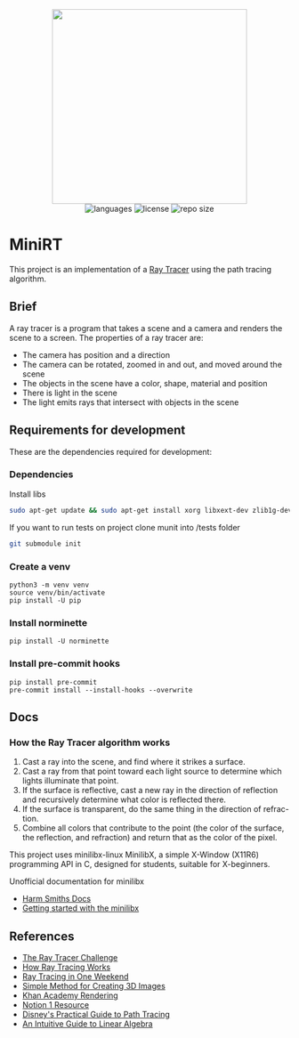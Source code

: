 <div align="center">
  <img src=".github/assets/minirt.png" width="350px" />
</div>
<div align="center">
  <img src="https://img.shields.io/github/languages/count/vcwild/philosophers?color=%23E96418&style=flat-square" alt="languages" />
  <img src="https://img.shields.io/github/license/vcwild/philosophers?color=%23E96418&style=flat-square" alt="license" />
  <img src="https://img.shields.io/github/repo-size/vcwild/philosophers?color=%23E96418&style=flat-square" alt="repo size" />
</div>

# MiniRT

This project is an implementation of a [Ray Tracer](https://en.wikipedia.org/wiki/Ray_tracing) using the path tracing algorithm.

## Brief

A ray tracer is a program that takes a scene and a camera and renders the scene to a screen. The properties of a ray tracer are:

- The camera has position and a direction
- The camera can be rotated, zoomed in and out, and moved around the scene
- The objects in the scene have a color, shape, material and position
- There is light in the scene
- The light emits rays that intersect with objects in the scene

## Requirements for development

These are the dependencies required for development:

### Dependencies

Install libs

```sh
sudo apt-get update && sudo apt-get install xorg libxext-dev zlib1g-dev libbsd-dev
```

If you want to run tests on project clone munit into /tests folder
```sh
git submodule init
```

### Create a venv

```python3
python3 -m venv venv
source venv/bin/activate
pip install -U pip
```

### Install norminette

```python3
pip install -U norminette
```

### Install pre-commit hooks

```python3
pip install pre-commit
pre-commit install --install-hooks --overwrite
```

## Docs

### How the Ray Tracer algorithm works

1. Cast a ray into the scene, and find where it strikes a surface.
2. Cast a ray from that point toward each light source to determine which
   lights illuminate that point.
3. If the surface is reflective, cast a new ray in the direction of reflection and
   recursively determine what color is reflected there.
4. If the surface is transparent, do the same thing in the direction of refrac-
   tion.
5. Combine all colors that contribute to the point (the color of the surface,
   the reflection, and refraction) and return that as the color of the pixel.

This project uses minilibx-linux
MinilibX, a simple X-Window (X11R6) programming API in C, designed for students, suitable for X-beginners.

Unofficial documentation for minilibx

- [Harm Smiths Docs](https://harm-smits.github.io/42docs/libs/minilibx)
- [Getting started with the minilibx](https://aurelienbrabant.fr/blog/getting-started-with-the-minilibx)


## References

- [The Ray Tracer Challenge](https://www.raytracing.org/raytracerchallenge/)
- [How Ray Tracing Works](https://www.youtube.com/watch?v=lKIytgt3KXM)
- [Ray Tracing in One Weekend](https://raytracing.github.io/books/RayTracingInOneWeekend.html)
- [Simple Method for Creating 3D Images](https://www.scratchapixel.com/lessons/3d-basic-rendering/introduction-to-ray-tracing)
- [Khan Academy Rendering](https://www.khanacademy.org/computing/pixar/rendering)
- [Notion 1 Resource](https://www.notion.so/miniRT-5f6fcdf6d05e4742b6c38f0588f12436)
- [Disney's Practical Guide to Path Tracing](https://www.youtube.com/watch?v=frLwRLS_ZR0)
- [An Intuitive Guide to Linear Algebra](https://betterexplained.com/articles/linear-algebra-guide/)
